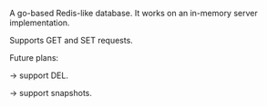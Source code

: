 ‬‭A go-based Redis-like database.‬ It works on an in-memory server implementation‬.

‭‬‭Supports GET and SET requests‬.

Future plans:

-> support DEL.

-> support snapshots.
